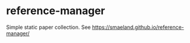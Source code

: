 # reference-manager

Simple static paper collection. See https://smaeland.github.io/reference-manager/